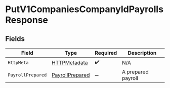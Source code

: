 # PutV1CompaniesCompanyIdPayrollsResponse


## Fields

| Field                                                         | Type                                                          | Required                                                      | Description                                                   |
| ------------------------------------------------------------- | ------------------------------------------------------------- | ------------------------------------------------------------- | ------------------------------------------------------------- |
| `HttpMeta`                                                    | [HTTPMetadata](../../Models/Components/HTTPMetadata.md)       | :heavy_check_mark:                                            | N/A                                                           |
| `PayrollPrepared`                                             | [PayrollPrepared](../../Models/Components/PayrollPrepared.md) | :heavy_minus_sign:                                            | A prepared payroll                                            |